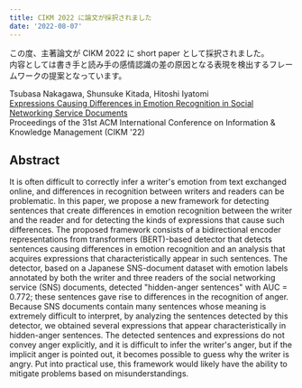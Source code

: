```yaml
---
title: CIKM 2022 に論文が採択されました
date: '2022-08-07'
---
```


この度、主著論文が CIKM 2022 に short paper として採択されました。  
内容としては書き手と読み手の感情認識の差の原因となる表現を検出するフレームワークの提案となっています。

Tsubasa Nakagawa, Shunsuke Kitada, Hitoshi Iyatomi  
[Expressions Causing Differences in Emotion Recognition in Social Networking Service Documents](https://doi.org/10.1145/3511808.3557599)  
Proceedings of the 31st ACM International Conference on Information & Knowledge Management (CIKM '22)

## Abstract
It is often difficult to correctly infer a writer's emotion from text exchanged online, and differences in recognition between writers and readers can be problematic. In this paper, we propose a new framework for detecting sentences that create differences in emotion recognition between the writer and the reader and for detecting the kinds of expressions that cause such differences. The proposed framework consists of a bidirectional encoder representations from transformers (BERT)-based detector that detects sentences causing differences in emotion recognition and an analysis that acquires expressions that characteristically appear in such sentences. The detector, based on a Japanese SNS-document dataset with emotion labels annotated by both the writer and three readers of the social networking service (SNS) documents, detected "hidden-anger sentences" with AUC = 0.772; these sentences gave rise to differences in the recognition of anger. Because SNS documents contain many sentences whose meaning is extremely difficult to interpret, by analyzing the sentences detected by this detector, we obtained several expressions that appear characteristically in hidden-anger sentences. The detected sentences and expressions do not convey anger explicitly, and it is difficult to infer the writer's anger, but if the implicit anger is pointed out, it becomes possible to guess why the writer is angry. Put into practical use, this framework would likely have the ability to mitigate problems based on misunderstandings.
